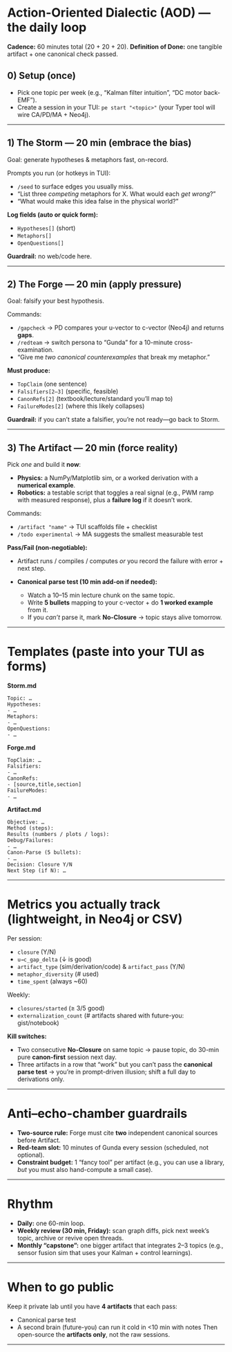 
# Action-Oriented Dialectic (AOD) — the daily loop

**Cadence:** 60 minutes total (20 + 20 + 20).
**Definition of Done:** one tangible artifact + one canonical check passed.

## 0) Setup (once)

* Pick one topic per week (e.g., “Kalman filter intuition”, “DC motor back-EMF”).
* Create a session in your TUI: `pe start "<topic>"` (your Typer tool will wire CA/PD/MA + Neo4j).

---

## 1) The Storm — 20 min (embrace the bias)

Goal: generate hypotheses & metaphors fast, on-record.

Prompts you run (or hotkeys in TUI):

* `/seed` to surface edges you usually miss.
* “List three *competing* metaphors for X. What would each *get wrong*?”
* “What would make this idea false in the physical world?”

**Log fields (auto or quick form):**

* `Hypotheses[]` (short)
* `Metaphors[]`
* `OpenQuestions[]`

**Guardrail:** no web/code here.

---

## 2) The Forge — 20 min (apply pressure)

Goal: falsify your best hypothesis.

Commands:

* `/gapcheck` → PD compares your u-vector to c-vector (Neo4j) and returns **gaps**.
* `/redteam` → switch persona to “Gunda” for a 10-minute cross-examination.
* “Give me *two canonical counterexamples* that break my metaphor.”

**Must produce:**

* `TopClaim` (one sentence)
* `Falsifiers[2–3]` (specific, feasible)
* `CanonRefs[2]` (textbook/lecture/standard you’ll map to)
* `FailureModes[2]` (where this likely collapses)

**Guardrail:** if you can’t state a falsifier, you’re not ready—go back to Storm.

---

## 3) The Artifact — 20 min (force reality)

Pick *one* and build it **now**:

* **Physics:** a NumPy/Matplotlib sim, or a worked derivation with a **numerical example**.
* **Robotics:** a testable script that toggles a real signal (e.g., PWM ramp with measured response), plus a **failure log** if it doesn’t work.

Commands:

* `/artifact "name"` → TUI scaffolds file + checklist
* `/todo experimental` → MA suggests the smallest measurable test

**Pass/Fail (non-negotiable):**

* Artifact runs / compiles / computes *or* you record the failure with error + next step.
* **Canonical parse test (10 min add-on if needed):**

  * Watch a 10–15 min lecture chunk on the same topic.
  * Write **5 bullets** mapping to your c-vector + do **1 worked example** from it.
  * If you *can’t* parse it, mark **No-Closure** → topic stays alive tomorrow.

---

# Templates (paste into your TUI as forms)

**Storm.md**

```
Topic: …
Hypotheses:
- …
Metaphors:
- …
OpenQuestions:
- …
```

**Forge.md**

```
TopClaim: …
Falsifiers:
- …
CanonRefs:
- [source,title,section]
FailureModes:
- …
```

**Artifact.md**

```
Objective: …
Method (steps):
Results (numbers / plots / logs):
Debug/Failures:
- …
Canon-Parse (5 bullets):
- …
Decision: Closure Y/N
Next Step (if N): …
```

---

# Metrics you actually track (lightweight, in Neo4j or CSV)

Per session:

* `closure` (Y/N)
* `u→c_gap_delta` (↓ is good)
* `artifact_type` (sim/derivation/code) & `artifact_pass` (Y/N)
* `metaphor_diversity` (# used)
* `time_spent` (always \~60)

Weekly:

* `closures/started` (≥ 3/5 good)
* `externalization_count` (# artifacts shared with future-you: gist/notebook)

**Kill switches:**

* Two consecutive **No-Closure** on same topic → pause topic, do 30-min pure **canon-first** session next day.
* Three artifacts in a row that “work” but you can’t pass the **canonical parse test** → you’re in prompt-driven illusion; shift a full day to derivations only.

---

# Anti–echo-chamber guardrails

* **Two-source rule:** Forge must cite **two** independent canonical sources before Artifact.
* **Red-team slot:** 10 minutes of Gunda every session (scheduled, not optional).
* **Constraint budget:** 1 “fancy tool” per artifact (e.g., you can use a library, *but* you must also hand-compute a small case).

---

# Rhythm

* **Daily:** one 60-min loop.
* **Weekly review (30 min, Friday):** scan graph diffs, pick next week’s topic, archive or revive open threads.
* **Monthly “capstone”:** one bigger artifact that integrates 2–3 topics (e.g., sensor fusion sim that uses your Kalman + control learnings).

---

# When to go public

Keep it private lab until you have **4 artifacts** that each pass:

* Canonical parse test
* A second brain (future-you) can run it cold in <10 min with notes
  Then open-source the **artifacts only**, not the raw sessions.

---